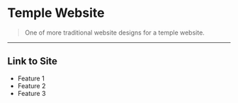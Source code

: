 # Temple Website

> One of more traditional website designs for a temple website.
---

## Link to Site
- Feature 1
- Feature 2
- Feature 3
